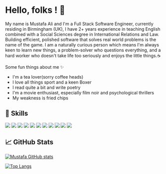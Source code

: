 
# Hello, folks ! 👋

My name is Mustafa Ali and I'm a Full Stack Software Engineer, currently residing in Birmingham (UK), I have 2+ years experience in teaching English combined with a Social Sciences degree in International Relations and Law. Building efficient, polished software that solves real world problems is the name of the game.  I am a naturally curious person which means I'm always keen to learn new things, a problem-solver who questions everything, and a hard worker who doesn't take life too seriously and enjoys the little things.☕

Some fun things about me ✨

- I'm a tea lover(sorry coffee heads)
- I love all things sport and a keen Boxer
- I read quite a bit and write poetry 
- I'm a movie enthusiast, especially film noir and psychological thrillers
- My weakness is fried chips 


## 🤹 Skills

![](https://img.shields.io/badge/JavaScript-F7DF1E?style=for-the-badge&logo=javascript&logoColor=black)
![](https://img.shields.io/badge/jQuery-0769AD?style=for-the-badge&logo=jquery&logoColor=white)
![](https://img.shields.io/badge/HTML5-E34F26?style=for-the-badge&logo=html5&logoColor=white)
![](https://img.shields.io/badge/CSS3-1572B6?style=for-the-badge&logo=css3&logoColor=white)
![](https://img.shields.io/badge/Bootstrap-563D7C?style=for-the-badge&logo=bootstrap&logoColor=white)
![](https://img.shields.io/badge/Node.js-43853D?style=for-the-badge&logo=node.js&logoColor=white)
![](https://img.shields.io/badge/Express.js-404D59?style=for-the-badge)
![](https://img.shields.io/badge/React-20232A?style=for-the-badge&logo=react&logoColor=61DAFB)
![](https://img.shields.io/badge/MySQL-00000F?style=for-the-badge&logo=mysql&logoColor=white) 
![](https://img.shields.io/badge/MongoDB-4EA94B?style=for-the-badge&logo=mongodb&logoColor=white)
![](https://img.shields.io/badge/Heroku-430098?style=for-the-badge&logo=heroku&logoColor=white)
![]()
![]()
![]()
![]()




## &#x1f4c8; GitHub Stats

[![Mustafa GitHub stats](https://github-readme-stats.vercel.app/api?username=mus-ali1&show_icons=true)](https://github.com/anuraghazra/github-readme-stats)

[![Top Langs](https://github-readme-stats.vercel.app/api/top-langs/?username=mus-ali1)](https://github.com/anuraghazra/github-readme-stats)




